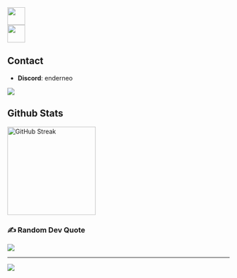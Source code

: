 <a href="https://skillicons.dev">
  <img height=40 src="https://skillicons.dev/icons?i=js,java,kotlin,python,html,css" />
  <br />
  <img height=40 src="https://skillicons.dev/icons?i=nginx,git,github,vscode,idea,webstorm,pycharm,mysql,redis" />
</a>

## Contact
- **Discord**: enderneo
<a href="https://discord.com/users/931561038019698689">
  <img src="https://lanyard.cnrad.dev/api/454927000490999809?showDisplayName=true&idleMessage=Doin'%20nothing%20special%20rn%20:P">
</a>

## Github Stats
<a href="https://git.io/streak-stats">
  <picture>
    <source
      srcset="https://streak-stats.demolab.com?user=giqnt&theme=tokyonight"
      media="(prefers-color-scheme: dark)"
    />
    <source
      srcset="https://streak-stats.demolab.com?user=giqnt"
      media="(prefers-color-scheme: light), (prefers-color-scheme: no-preference)"
    />
    <img height=200 alt="GitHub Streak" />
  </picture>
</a>

### ✍️ Random Dev Quote
![](https://quotes-github-readme.vercel.app/api?type=horizontal&theme=radical)

---
[![](https://visitcount.itsvg.in/api?id=Vinz986&icon=0&color=0)](https://visitcount.itsvg.in)

